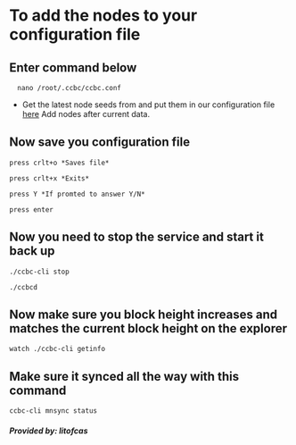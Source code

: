# To add the nodes to your configuration file
  ## Enter command below
  ```
    nano /root/.ccbc/ccbc.conf
  ```
  
  * Get the latest node seeds from and put them in our configuration file [here](https://github.com/CryptoCashBack-Hub/CCB_Guides/blob/master/Seed_List/seeds) Add nodes after current data.
  
  ## Now save you configuration file
  
  ```
  press crlt+o *Saves file*
  ```
  ```
  press crlt+x *Exits*
  ```
  ```
  press Y *If promted to answer Y/N*
  ```
  ```
  press enter
  ```
  
  ## Now you need to stop the service and start it back up
  
   ```
   ./ccbc-cli stop
   ```
   ```
   ./ccbcd
   ```
   
   ## Now make sure you block height increases and matches the current block height on the explorer
   
   ```
   watch ./ccbc-cli getinfo
   ```
   
   ## Make sure it synced all the way with this command
   ```
   ccbc-cli mnsync status
   ```
   
   
   ##### Provided by: litofcas
